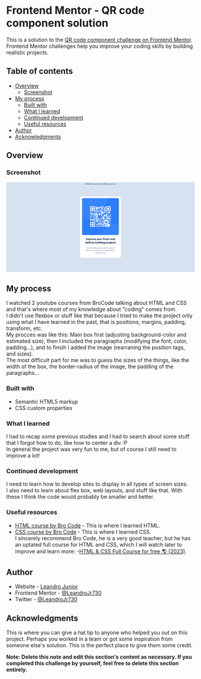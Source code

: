 # Frontend Mentor - QR code component solution

This is a solution to the [QR code component challenge on Frontend Mentor](https://www.frontendmentor.io/challenges/qr-code-component-iux_sIO_H). Frontend Mentor challenges help you improve your coding skills by building realistic projects. 

## Table of contents

- [Overview](#overview)
  - [Screenshot](#screenshot)
- [My process](#my-process)
  - [Built with](#built-with)
  - [What I learned](#what-i-learned)
  - [Continued development](#continued-development)
  - [Useful resources](#useful-resources)
- [Author](#author)
- [Acknowledgments](#acknowledgments)


## Overview

### Screenshot

![](./images/Screenshot%202024-03-24%20at%2016-22-15%20Frontend%20Mentor%20QR%20code%20component.png)


## My process

I watched 2 youtube courses from BroCode talking about HTML and CSS and that's where most of my knowledge about "coding" comes from.<br>
I didn't use flexbox or stuff like that because I tried to make the project only using what I have learned in the past, that is positions, margins, padding, transform, etc.<br>
My procces was like this: Main box first (adjusting background-color and estimated size), then I included the paragraphs (modifying the font, color, padding...), and to finsih I added the image (rearraning the position tags, and sizes).<br>
The most difficult part for me was to guess the sizes of the things, like the width of the box, the border-radius of the image, the padding of the paragraphs...


### Built with

- Semantic HTML5 markup
- CSS custom properties


### What I learned

I had to recap some previous studies and I had to search about some stuff that I forgot how to do, like how to center a div :P<br>
In general the project was very fun to me, but of course I still need to improve a lot!


### Continued development

I need to learn how to develop sites to display in all types of screen sizes.<br>
I also need to learn about flex box, web layouts, and stuff like that. With these I think the code would probably be smaller and better.


### Useful resources

- [HTML course by Bro Code](https://youtu.be/HD13eq_Pmp8?si=pglN9YQTjD3QjHkq) - This is where I learned HTML.
- [CSS course by Bro Code](https://youtu.be/wRNinF7YQqQ?si=_h30mo2lqqrMOsP3) - This is where I learned CSS.<br>
I sincerely recommend Bro Code, he is a very good teacher, but he has an uptated full course for HTML and CSS, which I will watch later to improve and learn more: -[HTML & CSS Full Course for free 🌎 (2023)](https://www.youtube.com/watch?v=HGTJBPNC-Gw&list=PLpQDGz0Hs_AXPawmuvP0zT2c3V0Tuoc27&index=12&t=945s).


## Author

- Website - [Leandro Junior](https://www.your-site.com)
- Frontend Mentor - [@LeandroJr730](https://www.frontendmentor.io/profile/LeandroJr730)
- Twitter - [@LeandroJr730](https://twitter.com/LeandroJr730)


## Acknowledgments

This is where you can give a hat tip to anyone who helped you out on this project. Perhaps you worked in a team or got some inspiration from someone else's solution. This is the perfect place to give them some credit.

**Note: Delete this note and edit this section's content as necessary. If you completed this challenge by yourself, feel free to delete this section entirely.**
